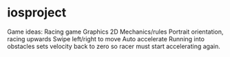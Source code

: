 # iosproject

Game ideas:
  Racing game
    Graphics
      2D
    Mechanics/rules
      Portrait orientation, racing upwards
      Swipe left/right to move
      Auto accelerate
      Running into obstacles sets velocity back to zero so racer must start accelerating again.
    
